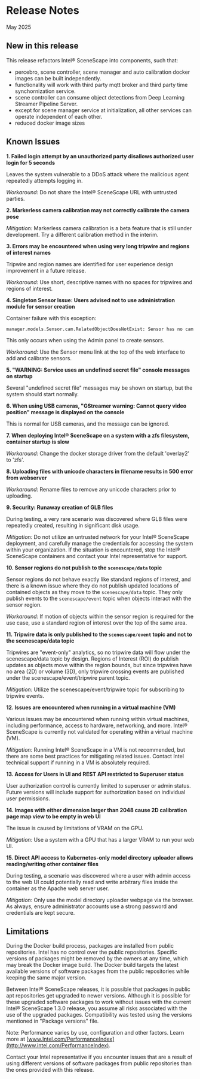 # Release Notes

May 2025

## New in this release

This release refactors Intel® SceneScape into components, such that:

- percebro, scene controller, scene manager and auto calibration docker images can be built independently.
- functionality will work with third party mqtt broker and third party time synchornization service.
- scene controller can consume object detections from Deep Learning Streamer Pipeline Server.
- except for scene manager service at initialization, all other services can operate independent of each other.
- reduced docker image sizes

## Known Issues

**1. Failed login attempt by an unauthorized party disallows authorized user login for 5 seconds**

Leaves the system vulnerable to a DDoS attack where the malicious agent repeatedly attempts logging in.

_Workaround_: Do not share the Intel® SceneScape URL with untrusted parties.

**2. Markerless camera calibration may not correctly calibrate the camera pose**

_Mitigation:_ Markerless camera calibration is a beta feature that is still under development. Try a different calibration method in the interim.

**3. Errors may be encountered when using very long tripwire and regions of interest names**

Tripwire and region names are identified for user experience design improvement in a future release.

_Workaround_: Use short, descriptive names with no spaces for tripwires and regions of interest.

**4. Singleton Sensor Issue: Users advised not to use administration module for sensor creation**

Container failure with this exception:

`manager.models.Sensor.cam.RelatedObjectDoesNotExist: Sensor has no cam`

This only occurs when using the Admin panel to create sensors.

_Workaround_: Use the Sensor menu link at the top of the web interface to add and calibrate sensors.

**5. "WARNING: Service <service name> uses an undefined secret file" console messages on startup**

Several "undefined secret file" messages may be shown on startup, but the system should start normally.

**6. When using USB cameras, "GStreamer warning: Cannot query video position" message is displayed on the console**

This is normal for USB cameras, and the message can be ignored.

**7. When deploying Intel® SceneScape on a system with a zfs filesystem, container startup is slow**

_Workaround_: Change the docker storage driver from the default 'overlay2' to 'zfs'.

**8. Uploading files with unicode characters in filename results in 500 error from webserver**

_Workaround_: Rename files to remove any unicode characters prior to uploading.

**9. Security: Runaway creation of GLB files**

During testing, a very rare scenario was discovered where GLB files were repeatedly created, resulting in significant disk usage.

_Mitigation:_ Do not utilize an untrusted network for your Intel® SceneScape deployment, and carefully manage the credentials for accessing the system within your organization. If the situation is encountered, stop the Intel® SceneScape containers and contact your Intel representative for support.

**10. Sensor regions do not publish to the `scenescape/data` topic**

Sensor regions do not behave exactly like standard regions of interest, and there is a known issue where they do not publish updated locations of contained objects as they move to the `scenescape/data` topic. They only publish events to the `scenescape/event` topic when objects interact with the sensor region.

_Workaround:_ If motion of objects within the sensor region is required for the use case, use a standard region of interest over the top of the same area.

**11. Tripwire data is only published to the `scenescape/event` topic and not to the scenescape/data topic**

Tripwires are "event-only" analytics, so no tripwire data will flow under the scenescape/data topic by design. Regions of Interest (ROI) do publish updates as objects move within the region bounds, but since tripwires have no area (2D) or volume (3D), only tripwire crossing events are published under the scenescape/event/tripwire parent topic.

_Mitigation:_ Utilize the scenescape/event/tripwire topic for subscribing to tripwire events.

**12. Issues are encountered when running in a virtual machine (VM)**

Various issues may be encountered when running within virtual machines, including performance, access to hardware, networking, and more. Intel® SceneScape is currently not validated for operating within a virtual machine (VM).

_Mitigation:_ Running Intel® SceneScape in a VM is not recommended, but there are some best practices for mitigating related issues. Contact Intel technical support if running in a VM is absolutely required.

**13. Access for Users in UI and REST API restricted to Superuser status**

User authorization control is currently limited to superuser or admin status. Future versions will include support for authorization based on individual user permissions.

**14. Images with either dimension larger than 2048 cause 2D calibration page map view to be empty in web UI**

The issue is caused by limitations of VRAM on the GPU.

_Mitigation:_ Use a system with a GPU that has a larger VRAM to run your web UI.

**15. Direct API access to Kubernetes-only model directory uploader allows reading/writing other container files**

During testing, a scenario was discovered where a user with admin access to the web UI could potentially read and write arbitrary files inside the container as the Apache web server user.

_Mitigation_: Only use the model directory uploader webpage via the browser. As always, ensure administrator accounts use a strong password and credentials are kept secure.

## Limitations

During the Docker build process, packages are installed from public repositories. Intel has no control over the public repositories. Specific versions of packages might be removed by the owners at any time, which may break the Docker image build. The Docker build targets the latest available versions of software packages from the public repositories while keeping the same major version.

Between Intel® SceneScape releases, it is possible that packages in public apt repositories get upgraded to newer versions. Although it is possible for these upgraded software packages to work without issues with the current Intel® SceneScape 1.3.0 release, you assume all risks associated with the use of the upgraded packages. Compatibility was tested using the versions mentioned in "Package versions" file.

Note: Performance varies by use, configuration and other factors. Learn more at
[www.Intel.com/PerformanceIndex](http://www.intel.com/PerformanceIndex).

Contact your Intel representative if you encounter issues that are a result of using different versions of software packages from public repositories than the ones provided with this release.
